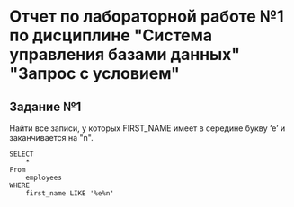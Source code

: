 # Отчет по лабораторной работе №1 по дисциплине "Система управления базами данных" "Запрос с условием" 

## Задание №1
Найти все записи, у которых FIRST_NAME имеет в середине букву ‘e’ и заканчивается на "n".
```postgresql
SELECT
    *
From
    employees
WHERE
    first_name LIKE '%e%n'
```
